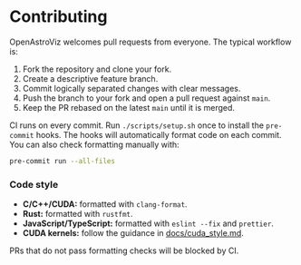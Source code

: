 # Contributing

OpenAstroViz welcomes pull requests from everyone. The typical workflow is:

1. Fork the repository and clone your fork.
2. Create a descriptive feature branch.
3. Commit logically separated changes with clear messages.
4. Push the branch to your fork and open a pull request against `main`.
5. Keep the PR rebased on the latest `main` until it is merged.

CI runs on every commit. Run `./scripts/setup.sh` once to install the
`pre-commit` hooks. The hooks will automatically format code on each commit.
You can also check formatting manually with:

```bash
pre-commit run --all-files
```

### Code style

* **C/C++/CUDA:** formatted with `clang-format`.
* **Rust:** formatted with `rustfmt`.
* **JavaScript/TypeScript:** formatted with `eslint --fix` and `prettier`.
* **CUDA kernels:** follow the guidance in [docs/cuda_style.md](docs/cuda_style.md).

PRs that do not pass formatting checks will be blocked by CI.

